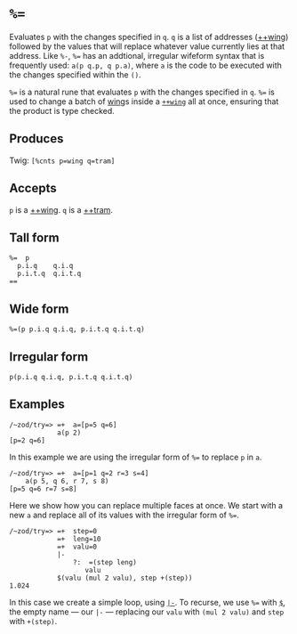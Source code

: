 `%=`
====

Evaluates `p` with the changes specified in `q`. `q` is a list of addresses ([++wing]()) followed by the values that will replace whatever value currently lies at that address.
Like `%-`, `%=` has an addtional, irregular wifeform syntax that is frequently
used: `a(p q.p, q p.a)`, where `a` is the code to be executed with the changes
specified within the `()`.


`%=` is a natural rune that evaluates `p` with the changes specified in
`q`. `%=` is used to change a batch of [wing]()s inside a [`++wing`]()
all at once, ensuring that the product is type checked.

Produces
--------

Twig: `[%cnts p=wing q=tram]`

Accepts
-------

`p` is a [++wing](). `q` is a [++tram]().

Tall form
---------

    %=  p
      p.i.q    q.i.q
      p.i.t.q  q.i.t.q
    ==

Wide form
---------

    %=(p p.i.q q.i.q, p.i.t.q q.i.t.q)

Irregular form
--------------

    p(p.i.q q.i.q, p.i.t.q q.i.t.q)

Examples
--------

    /~zod/try=> =+  a=[p=5 q=6]
                a(p 2)
    [p=2 q=6]

In this example we are using the irregular form of `%=` to replace `p`
in `a`.

    /~zod/try=> =+  a=[p=1 q=2 r=3 s=4]
        a(p 5, q 6, r 7, s 8)
    [p=5 q=6 r=7 s=8]

Here we show how you can replace multiple faces at once. We start with a
new `a` and replace all of its values with the irregular form of `%=`.

    /~zod/try=> =+  step=0
                =+  leng=10
                =+  valu=0
                |-
                    ?:  =(step leng)
                       valu
                $(valu (mul 2 valu), step +(step))
    1.024

In this case we create a simple loop, using [`|-`](). To recurse, we use
`%=` with [`$`](), the empty name — our `|-` — replacing our `valu` with
`(mul 2 valu)` and `step` with `+(step)`.
